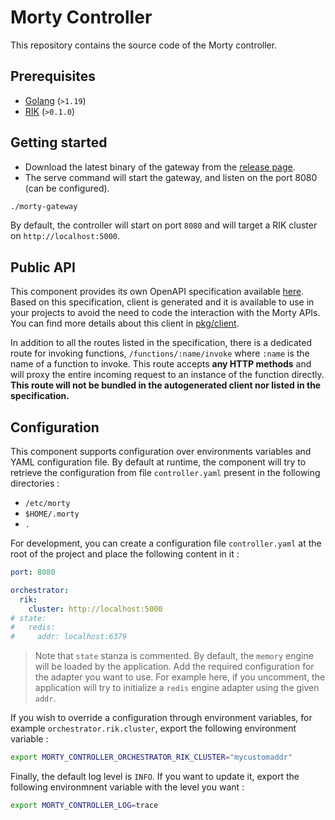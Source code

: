 # Morty Controller

This repository contains the source code of the Morty controller.

## Prerequisites

- [Golang](https://go.dev/doc/install) (`>1.19`)
- [RIK](https://github.com/polyxia-org/rik) (`>0.1.0`)

## Getting started

- Download the latest binary of the gateway from the
  [release page](https://github.com/morty-faas/controller/releases).
- The serve command will start the gateway, and listen on the port 8080 (can
  be configured).

```bash
./morty-gateway
```

By default, the controller will start on port `8080` and will target a RIK cluster on `http://localhost:5000`.

## Public API

This component provides its own OpenAPI specification available [here](./api/spec/openapi.yml). Based on this specification, client is generated and it is available to use in your projects to avoid the need to code the interaction with the Morty APIs. You can find more details about this client in [pkg/client](./pkg/client/).

In addition to all the routes listed in the specification, there is a dedicated route for invoking functions, `/functions/:name/invoke` where `:name` is the name of a function to invoke.
This route accepts **any HTTP methods** and will proxy the entire incoming request to an instance of the function directly. **This route will not be bundled in the autogenerated client nor listed in the specification.**

## Configuration

This component supports configuration over environments variables and YAML configuration file. By default at runtime, the component will try to retrieve the configuration from file `controller.yaml` present in the following directories :

- `/etc/morty`
- `$HOME/.morty`
- `.`

For development, you can create a configuration file `controller.yaml` at the root of the project and place the following content in it :

```yaml
port: 8080

orchestrator:
  rik:
    cluster: http://localhost:5000
# state:
#   redis:
#     addr: localhost:6379
```

> Note that `state` stanza is commented. By default, the `memory` engine will be loaded by the application. Add the required configuration for the adapter you want to use. For example here, if you uncomment, the application will try to initialize a `redis` engine adapter using the given `addr`.

If you wish to override a configuration through environment variables, for example `orchestrator.rik.cluster`, export the following environment variable :

```bash
export MORTY_CONTROLLER_ORCHESTRATOR_RIK_CLUSTER="mycustomaddr"
```

Finally, the default log level is `INFO`. If you want to update it, export the following environmnent variable with the level you want :

```bash
export MORTY_CONTROLLER_LOG=trace
```
